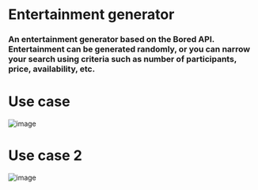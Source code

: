 # Entertainment generator

### An entertainment generator based on the Bored API. Entertainment can be generated randomly, or you can narrow your search using criteria such as number of participants, price, availability, etc.

# Use case

![image](https://drive.google.com/uc?export=view&id=1-YaSEIJjrTj9G1nSdYfdTbccCVxzshXs)

# Use case 2

![image](https://drive.google.com/uc?export=view&id=1m0VuFvocoz-QuqKMzEoPNuB5dgMsey36)


